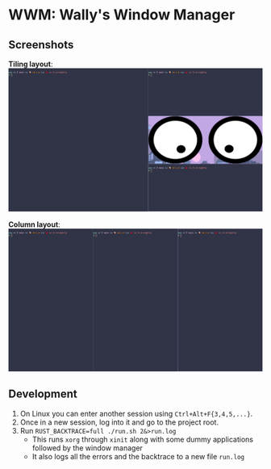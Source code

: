 # WWM: Wally's Window Manager

## Screenshots
__Tiling layout__:
![tiling layout](./screenshots/screenshot-1.png)

__Column layout__:
![column layout](./screenshots/screenshot-2.png)

## Development
1. On Linux you can enter another session using `Ctrl+Alt+F{3,4,5,...}`.
2. Once in a new session, log into it and go to the project root.
3. Run `RUST_BACKTRACE=full ./run.sh 2&>run.log`
    - This runs `xorg` through `xinit` along with some dummy applications
      followed by the window manager
    - It also logs all the errors and the backtrace to a new file `run.log`
